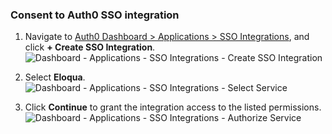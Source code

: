 ### Consent to Auth0 SSO integration

1. Navigate to [Auth0 Dashboard > Applications > SSO Integrations](${manage_url}/#/externalapps), and click **+ Create SSO Integration**.
![Dashboard - Applications - SSO Integrations - Create SSO Integration](https://auth0.com/docs/media/articles/dashboard/sso-integrations/dashboard-integrations-sso-create_list.png)

2. Select **Eloqua**.
![Dashboard - Applications - SSO Integrations - Select Service](https://auth0.com/docs/media/articles/dashboard/sso-integrations/dashboard-integrations-sso-create_select-service.png)

3. Click **Continue** to grant the integration access to the listed permissions.
![Dashboard - Applications - SSO Integrations - Authorize Service](https://auth0.com/docs/media/articles/dashboard/sso-integrations/dashboard-integrations-sso-create_consent.png)
